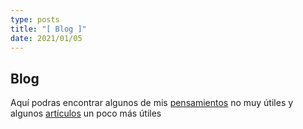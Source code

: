 ```yaml
---
type: posts
title: "[ Blog ]"
date: 2021/01/05
---
```


## Blog

Aquí podras encontrar algunos de mis [pensamientos](/tags/pensamientos) no muy útiles y algunos [artículos](/tags/articulos) un poco más útiles
